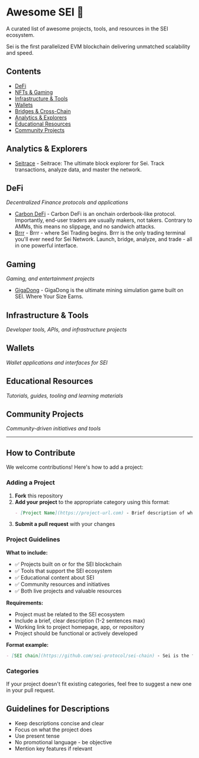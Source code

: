 # Awesome SEI 🚀

A curated list of awesome projects, tools, and resources in the SEI ecosystem.

Sei is the first parallelized EVM blockchain delivering unmatched scalability and speed.

## Contents

- [DeFi](#defi)
- [NFTs & Gaming](#nfts--gaming)
- [Infrastructure & Tools](#infrastructure--tools)
- [Wallets](#wallets)
- [Bridges & Cross-Chain](#bridges--cross-chain)
- [Analytics & Explorers](#analytics--explorers)
- [Educational Resources](#educational-resources)
- [Community Projects](#community-projects)

## Analytics & Explorers

- [Seitrace](https://seitrace.com) - Seitrace: The ultimate block explorer for Sei. Track transactions, analyze data, and master the network.

## DeFi

*Decentralized Finance protocols and applications*

- [Carbon DeFi](https://www.carbondefi.xyz) - Carbon DeFi is an onchain orderbook-like protocol. Importantly, end-user traders are usually makers, not takers. Contrary to AMMs, this means no slippage, and no sandwich attacks.
- [Brrr](https://brrr.fun) - Brrr - where Sei Trading begins. Brrr is the only trading terminal you'll ever need for Sei Network. Launch, bridge, analyze, and trade - all in one powerful interface.

## Gaming

*Gaming, and entertainment projects*

- [GigaDong](https://gigadong.com) - GigaDong is the ultimate mining simulation game built on SEI. Where Your Size Earns.

## Infrastructure & Tools

*Developer tools, APIs, and infrastructure projects*

<!-- Add projects here -->

## Wallets

*Wallet applications and interfaces for SEI*

<!-- Add projects here -->

## Educational Resources

*Tutorials, guides, tooling and learning materials*

<!-- Add projects here -->

## Community Projects

*Community-driven initiatives and tools*

<!-- Add projects here -->

---

## How to Contribute

We welcome contributions! Here's how to add a project:

### Adding a Project

1. **Fork** this repository
2. **Add your project** to the appropriate category using this format:
   ```markdown
   - [Project Name](https://project-url.com) - Brief description of what the project does.
   ```
3. **Submit a pull request** with your changes

### Project Guidelines

**What to include:**
- ✅ Projects built on or for the SEI blockchain
- ✅ Tools that support the SEI ecosystem
- ✅ Educational content about SEI
- ✅ Community resources and initiatives
- ✅ Both live projects and valuable resources

**Requirements:**
- Project must be related to the SEI ecosystem
- Include a brief, clear description (1-2 sentences max)
- Working link to project homepage, app, or repository
- Project should be functional or actively developed

**Format example:**
```markdown
- [SEI chain](https://github.com/sei-protocol/sei-chain) - Sei is the first parallelized EVM blockchain delivering unmatched scalability and speed.
```

### Categories

If your project doesn't fit existing categories, feel free to suggest a new one in your pull request.

## Guidelines for Descriptions

- Keep descriptions concise and clear
- Focus on what the project does
- Use present tense
- No promotional language - be objective
- Mention key features if relevant
